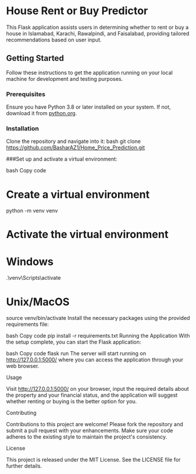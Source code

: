 # House Rent or Buy Predictor

This Flask application assists users in determining whether to rent or buy a house in Islamabad, Karachi, Rawalpindi, and Faisalabad, providing tailored recommendations based on user input.

## Getting Started

Follow these instructions to get the application running on your local machine for development and testing purposes.

### Prerequisites

Ensure you have Python 3.8 or later installed on your system. If not, download it from [python.org](https://www.python.org/downloads/).

### Installation

Clone the repository and navigate into it:
bash
git clone https://github.com/BasharAZ1/Home_Price_Prediction.git


###Set up and activate a virtual environment:

bash
Copy code
# Create a virtual environment
python -m venv venv

# Activate the virtual environment
# Windows
.\venv\Scripts\activate
# Unix/MacOS
source venv/bin/activate
Install the necessary packages using the provided requirements file:

bash
Copy code
pip install -r requirements.txt
Running the Application
With the setup complete, you can start the Flask application:

bash
Copy code
flask run
The server will start running on http://127.0.0.1:5000/ where you can access the application through your web browser.

Usage

Visit http://127.0.0.1:5000/ on your browser, input the required details about the property and your financial status, and the application will suggest whether renting or buying is the better option for you.

Contributing

Contributions to this project are welcome! Please fork the repository and submit a pull request with your enhancements. Make sure your code adheres to the existing style to maintain the project's consistency.

License

This project is released under the MIT License. See the LICENSE file for further details.